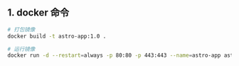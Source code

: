 ## 1. docker 命令

```sh
# 打包镜像
docker build -t astro-app:1.0 .

# 运行镜像
docker run -d --restart=always -p 80:80 -p 443:443 --name=astro-app astro-app:1.0
```